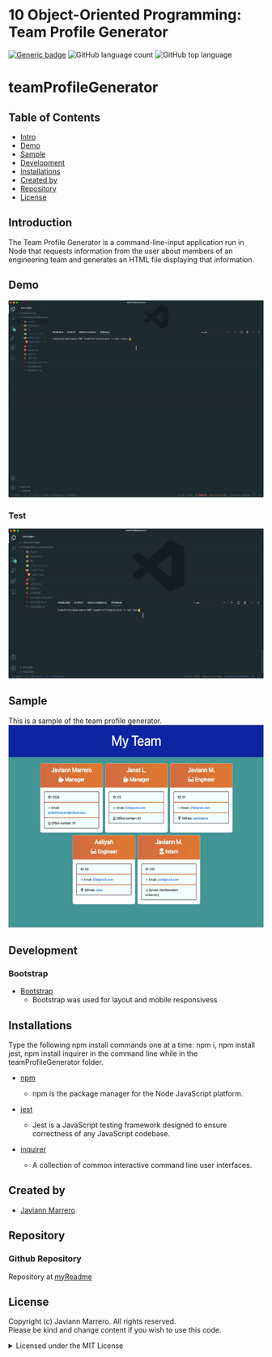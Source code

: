 # 10 Object-Oriented Programming: Team Profile Generator
[![Generic badge](https://img.shields.io/badge/license-MIT-<COLOR>.svg)](#license)
![GitHub language count](https://img.shields.io/github/languages/count/javiistacks/teamProfileGenerator)
![GitHub top language](https://img.shields.io/github/languages/top/javiistacks/teamProfileGenerator)

# teamProfileGenerator

## Table of Contents
* [Intro](#intro)
* [Demo](#demo)
* [Sample](#sample)
* [Development](#development)
* [Installations](#installations)
* [Created by](#created-by)
* [Repository](#repository)
* [License](#license)


 ## Introduction
The Team Profile Generator is a command-line-input application run in Node that requests information from the user about members of an engineering team and generates an HTML file displaying that information.

## Demo
![Screencast Demo](./Assets/example.gif)

### Test
![Screencast Demo](./Assets/test.gif)


## Sample 
 This is a sample of the team profile generator.
<img src="./Assets/screenshot.jpg" width="550" height="400">


## Development

### Bootstrap
* [Bootstrap](https://getbootstrap.com/)
  * Bootstrap was used for layout and mobile responsivess


## Installations
Type the following npm install commands one at a time: npm i, npm install jest, npm install inquirer in the command line while in the teamProfileGenerator folder. 

* [npm](https://docs.npmjs.com/cli/v7/commands/npm-install)
  * npm is the package manager for the Node JavaScript platform. 

* [jest](https://www.npmjs.com/package/jest)
  * Jest is a JavaScript testing framework designed to ensure correctness of any JavaScript codebase.

* [inquirer](https://www.npmjs.com/package/inquirer)
  * A collection of common interactive command line user interfaces.

## Created by
* [Javiann Marrero](https://github.com/javiistacks)


## Repository
### Github Repository
Repository at [myReadme](https://github.com/javiistacks/teamProfileGenerator)

## License

Copyright (c) Javiann Marrero. All rights reserved.<br>
Please be kind and change content if you wish to use this code.

<details><summary>Licensed under the MIT License</summary>

Copyright (c) 2021 - present | Javiann Marrero

<blockquote>
Permission is hereby granted, free of charge, to any person obtaining a copy
of this software and associated documentation files (the "Software"), to deal
in the Software without restriction, including without limitation the rights
to use, copy, modify, merge, publish, distribute, sublicense, and/or sell
copies of the Software, and to permit persons to whom the Software is
furnished to do so, subject to the following conditions:

The above copyright notice and this permission notice shall be included in all
copies or substantial portions of the Software.

THE SOFTWARE IS PROVIDED "AS IS", WITHOUT WARRANTY OF ANY KIND, EXPRESS OR
IMPLIED, INCLUDING BUT NOT LIMITED TO THE WARRANTIES OF MERCHANTABILITY,
FITNESS FOR A PARTICULAR PURPOSE AND NONINFRINGEMENT. IN NO EVENT SHALL THE
AUTHORS OR COPYRIGHT HOLDERS BE LIABLE FOR ANY CLAIM, DAMAGES OR OTHER
LIABILITY, WHETHER IN AN ACTION OF CONTRACT, TORT OR OTHERWISE, ARISING FROM,
OUT OF OR IN CONNECTION WITH THE SOFTWARE OR THE USE OR OTHER DEALINGS IN THE
SOFTWARE.
</blockquote>
</details>
